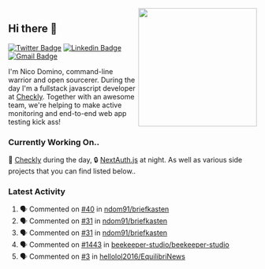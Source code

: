 <img align="right" src="https://user-images.githubusercontent.com/7415984/172472491-91b16eac-fa22-4ecf-92df-d687139fd1f9.gif" width="240" />

## Hi there 👋

[![Twitter Badge](https://img.shields.io/badge/-@ndom91-1ca0f1?style=flat-square&labelColor=1ca0f1&logo=twitter&logoColor=white&link=https://twitter.com/ndom91)](https://twitter.com/ndom91) [![Linkedin Badge](https://img.shields.io/badge/-ndom91-blue?style=flat-square&logo=Linkedin&logoColor=white&link=https://www.linkedin.com/in/ndom91/)](https://www.linkedin.com/in/ndom91/) [![Gmail Badge](https://img.shields.io/badge/-yo@ndo.dev-c14438?style=flat-square&logo=mail.ru&logoColor=white&link=mailto:yo@ndo.dev)](mailto:yo@ndo.dev)

I'm Nico Domino, command-line warrior and open sourcerer. During the day I'm a fullstack javascript developer at [Checkly](https://checklyhq.com). Together with an awesome team, we're helping to make active monitoring and end-to-end web app testing kick ass!

### Currently Working On..

🦝 [Checkly](https://checklyhq.com) during the day, 🔒 [NextAuth.js](https://github.com/nextauthjs/next-auth) at night. As well as various side projects that you can find listed below..

<!--START_SECTION_PROFILE_VIEWS:readme-info-->
<!--END_SECTION_PROFILE_VIEWS:readme-info-->

<!--START_SECTION_DAILY_COMMIT:readme-info-->
<!--END_SECTION_DAILY_COMMIT:readme-info-->

<!--START_SECTION_WEEKLY_COMMIT:readme-info-->
<!--END_SECTION_WEEKLY_COMMIT:readme-info-->

### Latest Activity

<!--START_SECTION:activity-->
1. 🗣 Commented on [#40](https://github.com/ndom91/briefkasten/issues/40) in [ndom91/briefkasten](https://github.com/ndom91/briefkasten)
2. 🗣 Commented on [#31](https://github.com/ndom91/briefkasten/issues/31) in [ndom91/briefkasten](https://github.com/ndom91/briefkasten)
3. 🗣 Commented on [#31](https://github.com/ndom91/briefkasten/issues/31) in [ndom91/briefkasten](https://github.com/ndom91/briefkasten)
4. 🗣 Commented on [#1443](https://github.com/beekeeper-studio/beekeeper-studio/issues/1443) in [beekeeper-studio/beekeeper-studio](https://github.com/beekeeper-studio/beekeeper-studio)
5. 🗣 Commented on [#3](https://github.com/hellolol2016/EquilibriNews/issues/3) in [hellolol2016/EquilibriNews](https://github.com/hellolol2016/EquilibriNews)
<!--END_SECTION:activity-->
